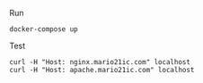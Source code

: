 Run
```
docker-compose up
```

Test
```
curl -H "Host: nginx.mario21ic.com" localhost
curl -H "Host: apache.mario21ic.com" localhost
```
